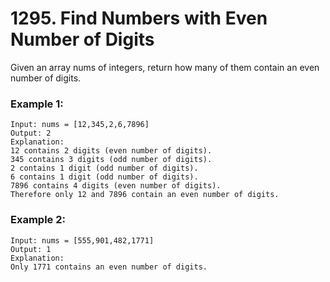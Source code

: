 # 1295. Find Numbers with Even Number of Digits
Given an array nums of integers, return how many of them contain an even number of digits.

### Example 1:
```
Input: nums = [12,345,2,6,7896]
Output: 2
Explanation: 
12 contains 2 digits (even number of digits). 
345 contains 3 digits (odd number of digits). 
2 contains 1 digit (odd number of digits). 
6 contains 1 digit (odd number of digits). 
7896 contains 4 digits (even number of digits). 
Therefore only 12 and 7896 contain an even number of digits.
```

### Example 2:
```
Input: nums = [555,901,482,1771]
Output: 1 
Explanation: 
Only 1771 contains an even number of digits.
```